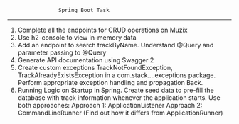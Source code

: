                     Spring Boot Task

-------------------------------------------------------------------------------------------------

1. Complete all the endpoints for CRUD operations on Muzix
2. Use h2-console to view in-memory data
3. Add an endpoint to search trackByName. Understand @Query and parameter passing to @Query
4. Generate API documentation using Swagger 2
5. Create custom exceptions TrackNotFoundException, TrackAlreadyExistsException in a
com.stack....exceptions package. Perform appropriate exception handling and propagation
Back.
6. Running Logic on Startup in Spring. Create seed data to pre-fill the database with track
information whenever the application starts. Use both approaches:
Approach 1: ApplicationListener<ContextRefreshedEvent>
Approach 2: CommandLineRunner (Find out how it differs from ApplicationRunner)